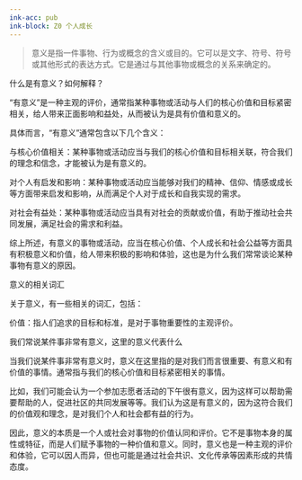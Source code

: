 ```yaml
---
ink-acc: pub
ink-block: Z0 个人成长
---
```



> 意义是指一件事物、行为或概念的含义或目的。它可以是文字、符号、符号或其他形式的表达方式。它是通过与其他事物或概念的关系来确定的。


什么是有意义？如何解释？

“有意义”是一种主观的评价，通常指某种事物或活动与人们的核心价值和目标紧密相关，给人带来正面影响和益处，从而被认为是具有价值和意义的。

具体而言，“有意义”通常包含以下几个含义：

与核心价值相关：某种事物或活动应当与我们的核心价值和目标相关联，符合我们的理念和信念，才能被认为是有意义的。

对个人有启发和影响：某种事物或活动应当能够对我们的精神、信仰、情感或成长等方面带来启发和影响，从而满足个人对于成长和自我实现的需求。

对社会有益处：某种事物或活动应当具有对社会的贡献或价值，有助于推动社会共同发展，满足社会的需求和利益。

综上所述，有意义的事物或活动，应当在核心价值、个人成长和社会公益等方面具有积极意义和价值，给人带来积极的影响和体验，这也是为什么我们常常谈论某种事物有意义的原因。



意义的相关词汇

关于意义，有一些相关的词汇，包括：

价值：指人们追求的目标和标准，是对于事物重要性的主观评价。

我们常说某件事非常有意义，这里的意义代表什么

当我们说某件事非常有意义时，意义在这里指的是对我们而言很重要、有意义和有价值的事情。通常指与我们的核心价值和目标紧密相关的事情。

比如，我们可能会认为一个参加志愿者活动的下午很有意义，因为这样可以帮助需要帮助的人，促进社区的共同发展等等。我们认为这是有意义的，因为这符合我们的价值观和理念，是对我们个人和社会都有益的行为。

因此，意义的本质是一个人或社会对事物的价值认同和评价。它不是事物本身的属性或特征，而是人们赋予事物的一种价值和意义。同时，意义也是一种主观的评价和体验，它可以因人而异，但也可能是通过社会共识、文化传承等因素形成的共情态度。
